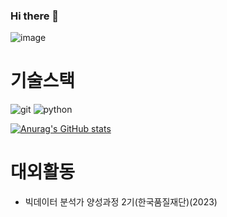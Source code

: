 ### Hi there 👋

![image](https://github.com/qwert0175/qwert0175/assets/145173921/3fe7c3b3-ab12-46f3-8e01-6b6456dcd19e)

# 기술스택
![git](https://img.shields.io/badge/-Git-F05032?style=for-the-badge&logo=git&logoColor=ffffff)
![python](https://img.shields.io/badge/python-3776AB?style=for-the-badge&logo=python&logoColor=white)

[![Anurag's GitHub stats](https://github-readme-stats.vercel.app/api?username=qwert0175)](https://github.com/qwert0175/study.git)

# 대외활동
- 빅데이터 분석가 양성과정 2기(한국품질재단)(2023)
